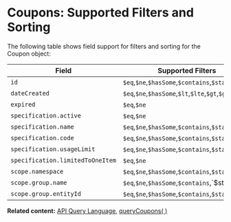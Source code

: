 # Coupons: Supported Filters and Sorting

The following table shows field support for filters and sorting
for the Coupon object:

| Field           | Supported Filters                             | Sortable |
| --------------- | --------------------------------------------- | -------- |
| `id`            | `$eq`,`$ne`,`$hasSome`,`$contains`,`$startsWith`   |     Sortable     |
| `dateCreated`   | `$eq`,`$ne`,`$hasSome`,`$lt`,`$lte`,`$gt`,`$gte`    | Sortable |
| `expired`   | `$eq`,`$ne` |          |
| `specification.active`        | `$eq`,`$ne`   |  |
| `specification.name` | `$eq`,`$ne`,`$hasSome`,`$contains`,`$startsWith` | Sortable |
| `specification.code`            | `$eq`,`$ne`,`$hasSome`,`$contains`,`$startsWith`   |      Sortable    |
| `specification.usageLimit`   | `$eq`,`$ne`,`$hasSome`,`$contains`,`$startsWith`  | Sortable |
| `specification.limitedToOneItem`   | `$eq`,`$ne`    |          |
| `scope.namespace`        | `$eq`,`$ne`,`$hasSome`,`$contains`,`$startsWith`  | Sortable |
| `scope.group.name` | `$eq`,`$ne`,`$hasSome`,`$contains`,`$startsWith | Sortable` |
| `scope.group.entityId` | `$eq`,`$ne`,`$hasSome`,`$contains`,`$startsWith` |     Sortable     |


__Related content:__
[API Query Language](https://www.wix.com/velo/reference/api-overview/api-query-language),
[queryCoupons( )](https://www.wix.com/velo/reference/wix-marketing-v2/coupons/querycoupons)
